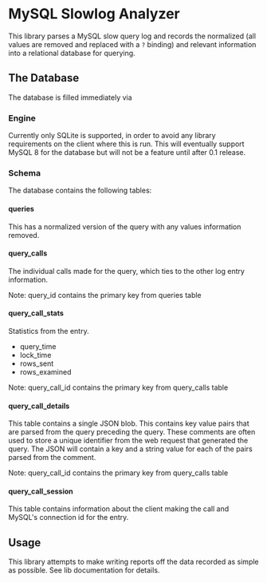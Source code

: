 # MySQL Slowlog Analyzer

This library parses a MySQL slow query log and records the normalized (all values are removed and replaced with
a `?` binding) and relevant information into a relational database for querying.

## The Database
The database is filled immediately via

### Engine
Currently only SQLite is supported, in order to avoid any library requirements on the client where this is run. This
will eventually support MySQL 8 for the database but will not be a feature until after 0.1 release.

### Schema
The database contains the following tables:

#### queries
This has a normalized version of the query with any values information removed.

#### query_calls
The individual calls made for the query, which ties to the other log entry information.

Note: query_id contains the primary key from queries table

#### query_call_stats
Statistics from the entry.
* query_time
* lock_time
* rows_sent
* rows_examined

Note: query_call_id contains the primary key from query_calls table

#### query_call_details
This table contains a single JSON blob. This contains key value pairs that are parsed from the query preceding the
query. These comments are often used to store a unique identifier from the web request that generated the query. The
JSON will contain a key and a string value for each of the pairs parsed from the comment.

Note: query_call_id contains the primary key from query_calls table

#### query_call_session
This table contains information about the client making the call and MySQL's connection id for the entry.

## Usage
This library attempts to make writing reports off the data recorded as simple as possible. See lib documentation for
details.
